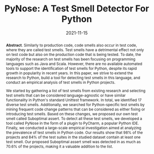 ---
title: "PyNose: A Test Smell Detector For Python"
authors: '<i>Tongjie Wang, Yaroslav Golubev, Oleg Smirnov, Jiawei Li, Timofey Bryksin, and Iftekhar Ahmed</i>'
status: "published"
collection: publications
permalink: /publications/2021-11-15-pynose
date: 2021-11-15
venue: "proceedings of <b>ASE'21</b>"
pdf: 'https://arxiv.org/abs/2108.04639'
tool: "https://github.com/JetBrains-Research/PyNose"
data: "https://zenodo.org/record/5156098"
paperurl: 'https://doi.org/10.1109/ASE51524.2021.9678615'
video: "https://www.youtube.com/watch?v=Blk-BLYReyw"
counter_id: 'C29'
level: 'A*'
abstract: "<p><b>Abstract</b>. Similarly to production code, code smells also occur in test code, where they are called test smells. Test smells have a detrimental effect not only on test code but also on the production code that is being tested. To date, the majority of the research on test smells has been focusing on programming languages such as Java and Scala. However, there are no available automated tools to support the identification of test smells for Python, despite its rapid growth in popularity in recent years. In this paper, we strive to extend the research to Python, build a tool for detecting test smells in this language, and conduct an empirical analysis of test smells in Python projects.</p><p>We started by gathering a list of test smells from existing research and selecting test smells that can be considered language-agnostic or have similar functionality in Python's standard Unittest framework. In total, we identified 17 diverse test smells. Additionally, we searched for Python-specific test smells by mining frequent code change patterns that can be considered as either fixing or introducing test smells. Based on these changes, we proposed our own test smell called Suboptimal assert. To detect all these test smells, we developed a tool called PyNose in the form of a plugin to PyCharm, a popular Python IDE. Finally, we conducted a large-scale empirical investigation aimed at analyzing the prevalence of test smells in Python code. Our results show that 98% of the projects and 84% of the test suites in the studied dataset contain at least one test smell. Our proposed Suboptimal assert smell was detected in as much as 70.6% of the projects, making it a valuable addition to the list.</p> "
---